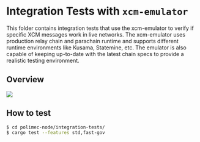 # Integration Tests with `xcm-emulator`

This folder contains integration tests that use the xcm-emulator to verify if
specific XCM messages work in live networks. The xcm-emulator uses production
relay chain and parachain runtime and supports different runtime environments
like Kusama, Statemine, etc. The emulator is also capable of keeping up-to-date
with the latest chain specs to provide a realistic testing environment.

## Overview

![](https://i.imgur.com/8f0g8yG.jpg)

## How to test

```bash
$ cd polimec-node/integration-tests/
$ cargo test --features std,fast-gov
```
